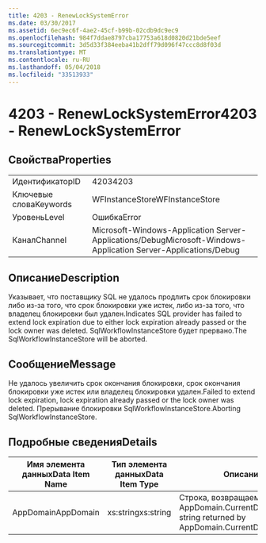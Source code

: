 ```yaml
---
title: 4203 - RenewLockSystemError
ms.date: 03/30/2017
ms.assetid: 6ec9ec6f-4ae2-45cf-b99b-02cdb9dc9ec9
ms.openlocfilehash: 984f7ddae8797cba17753a618d0820d21bde5eef
ms.sourcegitcommit: 3d5d33f384eeba41b2dff79d096f47ccc8d8f03d
ms.translationtype: MT
ms.contentlocale: ru-RU
ms.lasthandoff: 05/04/2018
ms.locfileid: "33513933"
---
```

# <a name="4203---renewlocksystemerror"></a><span data-ttu-id="918e5-102">4203 - RenewLockSystemError</span><span class="sxs-lookup"><span data-stu-id="918e5-102">4203 - RenewLockSystemError</span></span>
## <a name="properties"></a><span data-ttu-id="918e5-103">Свойства</span><span class="sxs-lookup"><span data-stu-id="918e5-103">Properties</span></span>  
  
|||  
|-|-|  
|<span data-ttu-id="918e5-104">Идентификатор</span><span class="sxs-lookup"><span data-stu-id="918e5-104">ID</span></span>|<span data-ttu-id="918e5-105">4203</span><span class="sxs-lookup"><span data-stu-id="918e5-105">4203</span></span>|  
|<span data-ttu-id="918e5-106">Ключевые слова</span><span class="sxs-lookup"><span data-stu-id="918e5-106">Keywords</span></span>|<span data-ttu-id="918e5-107">WFInstanceStore</span><span class="sxs-lookup"><span data-stu-id="918e5-107">WFInstanceStore</span></span>|  
|<span data-ttu-id="918e5-108">Уровень</span><span class="sxs-lookup"><span data-stu-id="918e5-108">Level</span></span>|<span data-ttu-id="918e5-109">Ошибка</span><span class="sxs-lookup"><span data-stu-id="918e5-109">Error</span></span>|  
|<span data-ttu-id="918e5-110">Канал</span><span class="sxs-lookup"><span data-stu-id="918e5-110">Channel</span></span>|<span data-ttu-id="918e5-111">Microsoft-Windows-Application Server-Applications/Debug</span><span class="sxs-lookup"><span data-stu-id="918e5-111">Microsoft-Windows-Application Server-Applications/Debug</span></span>|  
  
## <a name="description"></a><span data-ttu-id="918e5-112">Описание</span><span class="sxs-lookup"><span data-stu-id="918e5-112">Description</span></span>  
 <span data-ttu-id="918e5-113">Указывает, что поставщику SQL не удалось продлить срок блокировки либо из-за того, что срок блокировки уже истек, либо из-за того, что владелец блокировки был удален.</span><span class="sxs-lookup"><span data-stu-id="918e5-113">Indicates SQL provider has failed to extend lock expiration due to either lock expiration already passed or the lock owner was deleted.</span></span> <span data-ttu-id="918e5-114">SqlWorkflowInstanceStore будет прервано.</span><span class="sxs-lookup"><span data-stu-id="918e5-114">The SqlWorkflowInstanceStore will be aborted.</span></span>  
  
## <a name="message"></a><span data-ttu-id="918e5-115">Сообщение</span><span class="sxs-lookup"><span data-stu-id="918e5-115">Message</span></span>  
 <span data-ttu-id="918e5-116">Не удалось увеличить срок окончания блокировки, срок окончания блокировки уже истек или владелец блокировки удален.</span><span class="sxs-lookup"><span data-stu-id="918e5-116">Failed to extend lock expiration, lock expiration already passed or the lock owner was deleted.</span></span> <span data-ttu-id="918e5-117">Прерывание блокировки SqlWorkflowInstanceStore.</span><span class="sxs-lookup"><span data-stu-id="918e5-117">Aborting SqlWorkflowInstanceStore.</span></span>  
  
## <a name="details"></a><span data-ttu-id="918e5-118">Подробные сведения</span><span class="sxs-lookup"><span data-stu-id="918e5-118">Details</span></span>  
  
|<span data-ttu-id="918e5-119">Имя элемента данных</span><span class="sxs-lookup"><span data-stu-id="918e5-119">Data Item Name</span></span>|<span data-ttu-id="918e5-120">Тип элемента данных</span><span class="sxs-lookup"><span data-stu-id="918e5-120">Data Item Type</span></span>|<span data-ttu-id="918e5-121">Описание</span><span class="sxs-lookup"><span data-stu-id="918e5-121">Description</span></span>|  
|--------------------|--------------------|-----------------|  
|<span data-ttu-id="918e5-122">AppDomain</span><span class="sxs-lookup"><span data-stu-id="918e5-122">AppDomain</span></span>|<span data-ttu-id="918e5-123">xs:string</span><span class="sxs-lookup"><span data-stu-id="918e5-123">xs:string</span></span>|<span data-ttu-id="918e5-124">Строка, возвращаемая AppDomain.CurrentDomain.FriendlyName.</span><span class="sxs-lookup"><span data-stu-id="918e5-124">The string returned by AppDomain.CurrentDomain.FriendlyName.</span></span>|
